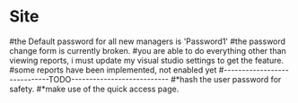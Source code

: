 # Site
#the Default password for all new managers is 'Password1'
#the password change form is currently broken.
#you are able to do everything other than viewing reports, i must update my visual studio settings to get the feature.
#some reports have been implemented, not enabled yet
#-----------------------------TODO---------------------------
#*hash the user password for safety.
#*make use of the quick access page.
